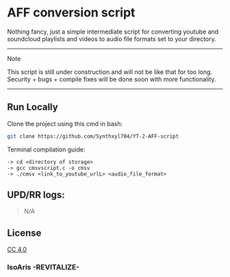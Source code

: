 # AFF conversion script
Nothing fancy, just a simple intermediate script for converting youtube and soundcloud playlists and videos to audio file formats set to your directory. <br>
<hr>

> [!NOTE]
> This script is still under construction and will not be like that for too long. <br>
> Security + bugs + compile fixes will be done soon with more functionality. <br>

<hr>

## Run Locally

Clone the project using this cmd in bash:
```bash
git clone https://github.com/Synthxyl704/YT-2-AFF-script
```

Terminal compilation guide:
```
-> cd <directory of storage>
-> gcc cmsvscript.c -o cmsv
-> ./cmsv <link_to_youtube_urlL> <audio_file_format>
```

## UPD/RR logs:

> N/A

## License

[CC 4.0]([https://creativecommons.org/licenses/by/4.0/deed.en)

<h3>IsoAris -REVITALIZE-</h3>
